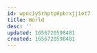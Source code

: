 ```yaml
---
id: wpuc1y5rhptp0pbrxjjiet7
title: World
desc: ''
updated: 1656720598481
created: 1656720598481
---
```


